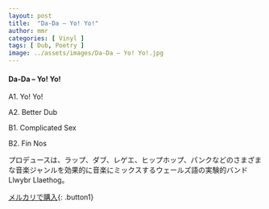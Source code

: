 ```yaml
---
layout: post
title:  "Da-Da – Yo! Yo!"
author: mmr
categories: [ Vinyl ]
tags: [ Dub, Poetry ]
image: ../assets/images/Da-Da – Yo! Yo!.jpg
---
```


#### Da-Da – Yo! Yo!

A1. Yo! Yo!

A2. Better Dub

B1. Complicated Sex

B2. Fin Nos

プロデュースは、ラップ、ダブ、レゲエ、ヒップホップ、パンクなどのさまざまな音楽ジャンルを効果的に音楽にミックスするウェールズ語の実験的バンドLlwybr Llaethog。

[メルカリで購入](https://jp.mercari.com/item/m72696004212){: .button1}

